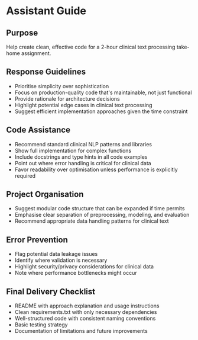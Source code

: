 # Assistant Guide

## Purpose
Help create clean, effective code for a 2-hour clinical text processing take-home assignment.

## Response Guidelines
- Prioritise simplicity over sophistication
- Focus on production-quality code that's maintainable, not just functional
- Provide rationale for architecture decisions
- Highlight potential edge cases in clinical text processing
- Suggest efficient implementation approaches given the time constraint

## Code Assistance
- Recommend standard clinical NLP patterns and libraries
- Show full implementation for complex functions
- Include docstrings and type hints in all code examples
- Point out where error handling is critical for clinical data
- Favor readability over optimisation unless performance is explicitly required

## Project Organisation
- Suggest modular code structure that can be expanded if time permits
- Emphasise clear separation of preprocessing, modeling, and evaluation
- Recommend appropriate data handling patterns for clinical text

## Error Prevention
- Flag potential data leakage issues
- Identify where validation is necessary
- Highlight security/privacy considerations for clinical data
- Note where performance bottlenecks might occur

## Final Delivery Checklist
- README with approach explanation and usage instructions
- Clean requirements.txt with only necessary dependencies
- Well-structured code with consistent naming conventions
- Basic testing strategy
- Documentation of limitations and future improvements